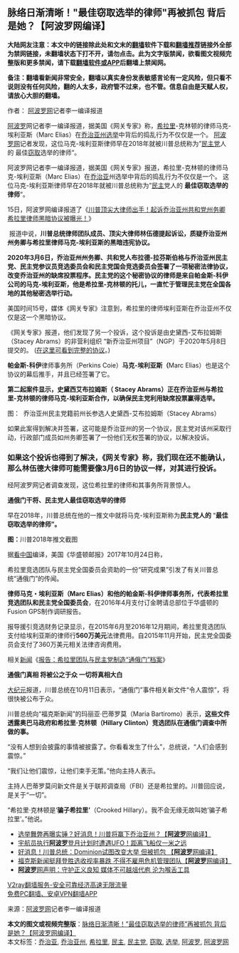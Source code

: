 <h2>脉络日渐清晰！"最佳窃取选举的律师"再被抓包 背后是她？【阿波罗网编译】</h2> <p class="notice"><b>大陆网友注意：本文中的链接除此处和文末的<a href="https://github.com/bannedbook/fanqiang" >翻墙</a>软件下载和<a href="https://github.com/killgcd/justmysocks/blob/master/README.md">翻墙推荐</a>链接外全部为禁网链接，未翻墙状态下打不开，请勿点击。此为文字版禁闻，欲看图文视频完整版和更多禁闻，请下载<a href="https://github.com/bannedbook/fanqiang">翻墙软件或APP</a>后翻墙上禁闻网。</p><p>备注：翻墙看新闻非常安全，翻墙以真实身份发表敏感言论有一定风险，但只看不说则没有任何风险，翻的人太多，政府管不过来，也不管。信息自由是天赋人权，请放心大胆的翻墙。</b></p>  <div class="entry"> <p>作者： <span class='wp_keywordlink_affiliate'><a href="https://www.aboluowang.com/" title="阿波罗网" target="_blank">阿波罗网</a></span>记者李一编译报道</p> <p id="summary"><a href="https://www.bannedbook.org/bnews/tag/%E9%98%BF%E6%B3%A2%E7%BD%97/" class="st_tag internal_tag" rel="tag" title="标签 阿波罗 下的日志">阿波罗</a>网记者李一编译报道，据美国《网关专家》称，<a href="https://www.bannedbook.org/bnews/tag/%e5%b8%8c%e6%8b%89%e9%87%8c/" class="st_tag internal_tag" rel="tag" title="标签 希拉里 下的日志">希拉里</a>-克林顿的律师马克-埃利亚斯（Marc Elias）在<a href="https://www.bannedbook.org/bnews/tag/%e4%b9%94%e6%b2%bb%e4%ba%9a%e5%b7%9e/" class="st_tag internal_tag" rel="tag" title="标签 乔治亚州 下的日志">乔治亚州</a><a href="https://www.bannedbook.org/bnews/tag/%e9%80%89%e4%b8%be/" class="st_tag internal_tag" rel="tag" title="标签 选举 下的日志">选举</a>中背后的捣乱行为不仅仅是一个。 <a href="https://www.bannedbook.org/bnews/tag/%e9%98%bf%e6%b3%a2%e7%bd%97%e7%bd%91/" class="st_tag internal_tag" rel="tag" title="标签 阿波罗网 下的日志">阿波罗网</a>记者发现，这位马克-埃利亚斯律师早在2018年就被川普总统称为”<a href="https://www.bannedbook.org/bnews/tag/%e6%b0%91%e4%b8%bb%e5%85%9a/" class="st_tag internal_tag" rel="tag" title="标签 民主党 下的日志">民主党</a>人的 最佳<a href="https://www.bannedbook.org/bnews/tag/%E7%AA%83%E5%8F%96/" class="st_tag internal_tag" rel="tag" title="标签 窃取 下的日志">窃取</a>选举的律师“。</p> <p>阿波罗网记者李一编译报道，据美国《网关专家》报道，希拉里-克林顿的律师马克-埃利亚斯（Marc Elias）在<a href="https://www.bannedbook.org/bnews/tag/%E4%B9%94%E6%B2%BB%E4%BA%9A/" class="st_tag internal_tag" rel="tag" title="标签 乔治亚 下的日志">乔治亚</a>州选举中背后的捣乱行为不仅仅是一个。 这位马克-埃利亚斯律师早在2018年就被川普总统称为”<a href="https://www.bannedbook.org/bnews/tag/%e6%b0%91%e4%b8%bb/" class="st_tag internal_tag" rel="tag" title="标签 民主 下的日志">民主</a>党人的 <strong>最佳窃取选举的律师</strong>“。</p> <p></p> <p>15日，阿波罗网编译报道了《<a href="https://www.aboluowang.com/2020/1115/1523518.html">川普顶尖大律师出手！起诉乔治亚州共和党州务卿 希拉里律师黑暗协议被曝光！</a>》</p> <p id="article_url">&nbsp;报道中说，<strong>川普总统律师团队成员、顶尖大律师林伍德提起诉讼，质疑乔治亚州州务卿与希拉里律师马克-埃利亚斯的黑暗违宪协议。</strong></p> <p><strong>2020年3月6日，乔治亚州州务卿、共和党人布拉德-拉芬斯伯格与乔治亚州民主党、民主党参议员竞选委员会和民主党国会竞选委员会签署了一项秘密法律协议，改变乔治亚州的缺席投票程序。民主党的这个秘密协议的律师是来自帕金斯-科伊公司的马克-埃利亚斯，他是希拉里-克林顿的托儿，一直忙于管理民主党在全国各地的其他秘密选举行动。&nbsp;</strong></p> <p>美国时间15号，媒体《网关专家》注意到，希拉里的律师埃利亚斯在乔治亚州不仅仅是这一个黑暗协议。</p>  <p>《网关专家》报道，他们发现了另一个投诉，这个投诉是由史黛西-艾布拉姆斯（Stacey Abrams）的非营利组织 &#8220;新乔治亚州项目&#8221;（NGP）于2020年5月8日提交的。 (<a href="https://www.democracydocket.com/wp-content/uploads/sites/41/2020/05/2020-05-08-New-GA-Project-et-al.-v.-Raffensperger-Complaint.pdf">在这里可看到完整的协议</a>。)</p> <p><strong>帕金斯-科伊</strong>律师事务所（Perkins Coie）<strong>马克-埃利亚斯（</strong>Marc Elias）也是这个协议的幕后推手，并且已经签署了它。</p> <p><strong>第二起案件显示，史黛西艾布拉姆斯（&nbsp;Stacey Abrams）正在乔治亚州与希拉里-克林顿的律师马克-埃利亚斯合作，以确保民主党利用缺席投票赢得选举。</strong></p> <p></p> <p>图：&nbsp; 乔治亚州民主党籍前州长参选人史黛西-艾布拉姆斯（Stacey Abrams）</p> <p>如果此案得到解决并签署，这可能是乔治亚州的另一个协议，民主党对该州采取行动，行政部门成员如州务卿签署了一份他们无权签署的协议，以解决投诉。</p> <h3>如果这个投诉也得到了解决，《网关专家》称，我们现在还不能确认，那么林伍德大律师可能需要像3月6日的协议一样，对其进行投诉。</h3> <p>经阿波罗网记者调查发现，这位希拉里的律师和其事务所背景惊人。</p> <p><strong>通俄门干将、民主党人最佳窃取选举的律师</strong></p>  <p>早在2018年，川普总统在他的一推文中就将马克-埃利亚斯称为<strong>民主党人的</strong> &#8220;<strong>最佳窃取选举的律师&#8221;。</strong></p> <p><strong></strong></p> <p><strong>图：</strong>川普2018年推文截图</p> <p>据<span class='wp_keywordlink_affiliate'><a href="https://www.secretchina.com/" title="看中国" target="_blank">看中国</a></span>编译，美国《华盛顿邮报》2017年10月24日称，</p> <p>希拉里竞选团队与民主党全国委员会资助的一份“研究成果”引发了有关川普总统“通俄门”的传闻。</p> <p><strong>律师马克・埃利亚斯（Marc Elias）和他的帕金斯-科伊律师事务所，代表希拉里竞选团队和民主党全国委员会</strong>，在2016年4月支付订金聘请总部位于华盛顿的Fusion GPS制作调研报告。</p> <p>报导援引竞选财务记录显示，在2015年6月至2016年12月期间，希拉里竞选团队支付给埃利亚斯的律师行<strong>560万美元</strong>法律费用。自2015年11月开始，民主党全国委员会支付了360万美元相关法律咨询费用。</p> <p>相关<span class='wp_keywordlink_affiliate'><a href="https://www.bannedbook.org/" title="新闻">新闻</a></span>《<a href="https://www.aboluowang.com/2017/1026/1015117.html">报告：希拉里团队与民主党制造“通俄门”档案</a>》</p>  <p></p> <p><strong>通俄门真相 将被公之于众 一切将真相大白</strong></p> <p><span class='wp_keywordlink_affiliate'><a href="http://www.epochtimes.com/" title="大纪元" target="_blank">大纪元</a></span>报道，川普总统在10月11日表示，“通俄门”事件相关新文件“令人震惊”，将很快被公布于众。</p> <p>川普总统向“福克斯新闻”的玛丽亚·巴蒂罗莫（Maria Bartiromo）表示，<strong>这些文件透露奥巴马政府和希拉里·克林顿（Hillary Clinton）竞选团队在通俄门调查中所做的事。</strong></p> <p>“没有人想到会披露的事情被披露了。你看看发生了什么”，总统说，“人们会感到震惊。”</p> <p>“我们让他们震惊，让他们束手无策。”他向主持人表示。</p> <p>主持人巴蒂罗莫问新文件是关于联邦调查局（FBI）还是希拉里的。川普回应说，是关于“一切”。</p> <p>“希拉里·克林顿是‘<strong>骗子希拉里’</strong>（Crooked Hillary）。我不会无缘无故叫她‘骗子希拉里’。”他说。</p>  <ul class='op-related-articles' title='相关阅读'> <li><a href='https://www.bannedbook.org/bnews/topimagenews/20201115/1431433.html' target='_blank'>选举舞弊再曝实锤？好消息！川普将赢下乔治亚州？【<b>阿波罗</b>网编译】</a></li> <li><a href='https://www.bannedbook.org/bnews/comments/20201115/1431333.html' target='_blank'>宇航员执行<b>阿波罗</b>登月计划时遭遇UFO！距离飞船仅一米之远</a></li> <li><a href='https://www.bannedbook.org/bnews/cnnews/20201113/1430158.html' target='_blank'>好消息！川普总统：Dominion试图改变大举 但被抓包 【<b>阿波罗</b>网编译】</a></li> <li><a href='https://www.bannedbook.org/bnews/cnnews/20201113/1430142.html' target='_blank'>福克斯新闻挺拜登胜选收视率暴跌 不得不雇用危机管理团队【<b>阿波罗</b>网编译】</a></li> <li><a href='https://www.bannedbook.org/bnews/topimagenews/20201109/1428099.html' target='_blank'><b>阿波罗</b>网声明：守护正义良知 媒体不可越俎代庖 沦为喉舌工具</a></li> </ul> <p class="texttj"> <a href="https://www.bannedbook.org/forum23/topic22702.html" target="_blank">V2ray翻墙服务-安全可靠经济高速无限流量</a><br/> <a href="https://github.com/bannedbook/fanqiang/wiki/%E7%A6%81%E9%97%BB%E7%BD%91%E5%AE%89%E5%8D%93%E7%BF%BB%E5%A2%99%E6%96%B0%E9%97%BBAPP" target="_blank">免费PC翻墙、安卓VPN翻墙APP</a></p><p> 来源：<a href="https://www.aboluowang.com/2020/1116/1523786.html" target="_blank">阿波罗网</a>记者李一编译报道 </p><a name='sharetosocial'></a>       <div><b>本文的图文或视频完整版</b>：<a href='https://www.bannedbook.org/bnews/topimagenews/20201116/1431813.html'>脉络日渐清晰！&#8221;最佳窃取选举的律师&#8221;再被抓包 背后是她？【阿波罗网编译】</a></div>  </div><!--END ENTRY--> <div class="postfooter"> <div>本文标签：<a href="https://www.bannedbook.org/bnews/tag/%E4%B9%94%E6%B2%BB%E4%BA%9A/" rel="tag">乔治亚</a>, <a href="https://www.bannedbook.org/bnews/tag/%e4%b9%94%e6%b2%bb%e4%ba%9a%e5%b7%9e/" rel="tag">乔治亚州</a>, <a href="https://www.bannedbook.org/bnews/tag/%e5%b8%8c%e6%8b%89%e9%87%8c/" rel="tag">希拉里</a>, <a href="https://www.bannedbook.org/bnews/tag/%e6%b0%91%e4%b8%bb/" rel="tag">民主</a>, <a href="https://www.bannedbook.org/bnews/tag/%e6%b0%91%e4%b8%bb%e5%85%9a/" rel="tag">民主党</a>, <a href="https://www.bannedbook.org/bnews/tag/%E7%AA%83%E5%8F%96/" rel="tag">窃取</a>, <a href="https://www.bannedbook.org/bnews/tag/%e9%80%89%e4%b8%be/" rel="tag">选举</a>, <a href="https://www.bannedbook.org/bnews/tag/%E9%98%BF%E6%B3%A2%E7%BD%97/" rel="tag">阿波罗</a>, <a href="https://www.bannedbook.org/bnews/tag/%e9%98%bf%e6%b3%a2%e7%bd%97%e7%bd%91/" rel="tag">阿波罗网</a></div>  </div><!--END POSTFOOTER--> 